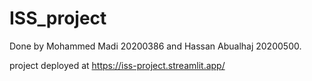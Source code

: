 # ISS_project

Done by Mohammed Madi 20200386 and Hassan Abualhaj 20200500.

project deployed at https://iss-project.streamlit.app/

